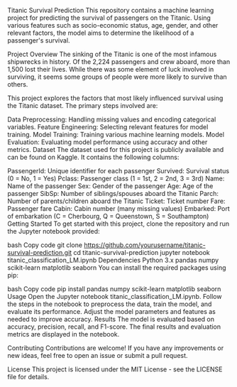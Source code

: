 Titanic Survival Prediction
This repository contains a machine learning project for predicting the survival of passengers on the Titanic. Using various features such as socio-economic status, age, gender, and other relevant factors, the model aims to determine the likelihood of a passenger's survival.

Project Overview
The sinking of the Titanic is one of the most infamous shipwrecks in history. Of the 2,224 passengers and crew aboard, more than 1,500 lost their lives. While there was some element of luck involved in surviving, it seems some groups of people were more likely to survive than others.

This project explores the factors that most likely influenced survival using the Titanic dataset. The primary steps involved are:

Data Preprocessing: Handling missing values and encoding categorical variables.
Feature Engineering: Selecting relevant features for model training.
Model Training: Training various machine learning models.
Model Evaluation: Evaluating model performance using accuracy and other metrics.
Dataset
The dataset used for this project is publicly available and can be found on Kaggle. It contains the following columns:

PassengerId: Unique identifier for each passenger
Survived: Survival status (0 = No, 1 = Yes)
Pclass: Passenger class (1 = 1st, 2 = 2nd, 3 = 3rd)
Name: Name of the passenger
Sex: Gender of the passenger
Age: Age of the passenger
SibSp: Number of siblings/spouses aboard the Titanic
Parch: Number of parents/children aboard the Titanic
Ticket: Ticket number
Fare: Passenger fare
Cabin: Cabin number (many missing values)
Embarked: Port of embarkation (C = Cherbourg, Q = Queenstown, S = Southampton)
Getting Started
To get started with this project, clone the repository and run the Jupyter notebook provided:

bash
Copy code
git clone https://github.com/yourusername/titanic-survival-prediction.git
cd titanic-survival-prediction
jupyter notebook titanic_classification_LM.ipynb
Dependencies
Python 3.x
pandas
numpy
scikit-learn
matplotlib
seaborn
You can install the required packages using pip:

bash
Copy code
pip install pandas numpy scikit-learn matplotlib seaborn
Usage
Open the Jupyter notebook titanic_classification_LM.ipynb.
Follow the steps in the notebook to preprocess the data, train the model, and evaluate its performance.
Adjust the model parameters and features as needed to improve accuracy.
Results
The model is evaluated based on accuracy, precision, recall, and F1-score. The final results and evaluation metrics are displayed in the notebook.

Contributing
Contributions are welcome! If you have any improvements or new ideas, feel free to open an issue or submit a pull request.

License
This project is licensed under the MIT License - see the LICENSE file for details.
